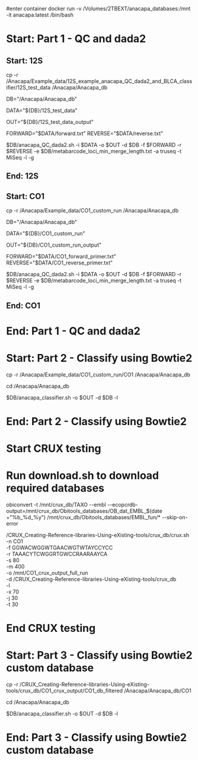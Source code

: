 #enter container
docker run -v /Volumes/2TBEXT/anacapa_databases:/mnt -it anacapa:latest /bin/bash

# Start: Part 1 - QC and dada2

## Start: 12S
cp -r /Anacapa/Example_data/12S_example_anacapa_QC_dada2_and_BLCA_classifier/12S_test_data /Anacapa/Anacapa_db

DB="/Anacapa/Anacapa_db"

DATA="${DB}/12S_test_data"

OUT="${DB}/12S_test_data_output"

FORWARD="$DATA/forward.txt"
REVERSE="$DATA/reverse.txt"

$DB/anacapa_QC_dada2.sh -i $DATA -o $OUT -d $DB -f $FORWARD -r $REVERSE -e $DB/metabarcode_loci_min_merge_length.txt -a truseq -t MiSeq -l -g
## End: 12S


## Start: CO1
cp -r /Anacapa/Example_data/CO1_custom_run /Anacapa/Anacapa_db

DB="/Anacapa/Anacapa_db"

DATA="${DB}/CO1_custom_run"

OUT="${DB}/CO1_custom_run_output"

FORWARD="$DATA/CO1_forward_primer.txt"
REVERSE="$DATA/CO1_reverse_primer.txt"

$DB/anacapa_QC_dada2.sh -i $DATA -o $OUT -d $DB -f $FORWARD -r $REVERSE -e $DB/metabarcode_loci_min_merge_length.txt -a truseq -t MiSeq -l -g

## End: CO1
# End: Part 1 - QC and dada2


# Start: Part 2 - Classify using Bowtie2

cp -r /Anacapa/Example_data/CO1_custom_run/CO1 /Anacapa/Anacapa_db

cd /Anacapa/Anacapa_db

$DB/anacapa_classifier.sh -o $OUT -d $DB -l
# End: Part 2 - Classify using Bowtie2



# Start CRUX testing

# Run download.sh to download required databases

obiconvert -t /mnt/crux_db/TAXO --embl --ecopcrdb-output=/mnt/crux_db/Obitools_databases/OB_dat_EMBL_$(date +"%b_%d_%y") /mnt/crux_db/Obitools_databases/EMBL_fun/* --skip-on-error

/CRUX_Creating-Reference-libraries-Using-eXisting-tools/crux_db/crux.sh \
  -n CO1 \
  -f GGWACWGGWTGAACWGTWTAYCCYCC \
  -r TAAACYTCWGGRTGWCCRAARAAYCA \
  -s 80 \
  -m 400 \
  -o /mnt/CO1_crux_output_full_run \
  -d /CRUX_Creating-Reference-libraries-Using-eXisting-tools/crux_db \
  -l \
  -x 70 \
  -j 30 \
  -t 30

# End CRUX testing

# Start: Part 3 - Classify using Bowtie2 custom database

cp -r /CRUX_Creating-Reference-libraries-Using-eXisting-tools/crux_db/CO1_crux_output/CO1_db_filtered /Anacapa/Anacapa_db/CO1

cd /Anacapa/Anacapa_db

$DB/anacapa_classifier.sh -o $OUT -d $DB -l
# End: Part 3 - Classify using Bowtie2 custom database
